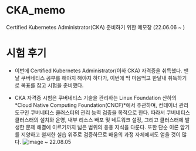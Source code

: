# CKA_memo

Certified Kubernetes Administrator(CKA) 준비하기 위한 메모장 (22.06.06 ~ )


# 시험 후기
- 이번에 Certified Kubernetes Administrator(이하 CKA) 자격증을 취득했다. 맨날 쿠버네티스 공부를 해야지 해야지 하다가, 이번에 딱 마음먹고 한달내 취득하기로 목표를 잡고 시험을 준비했다. 

- CKA 자격증 시험은 쿠버네티스 기술을 관리하는 Linux Foundation 산하의 *Cloud Native Computing Foundation(CNCF)*에서 주관하며, 컨테이너 관리 도구인 쿠버네티스 클러스터의 관리 능력 검증을 목적으로 한다. 따라서 쿠버네티스 클러스터의 설치와 운영, 내부 리소스 배포 및 네트워크 설정, 그리고 클러스터에 발생한 문제 해결에 이르기까지 넓은 범위의 응용 지식을 다룬다. 또한 단순 이론 암기를 지양하고 철저한 실습 위주로 검증하므로 배움의 과정 자체에서도 얻을 것이 많다.
![image](https://user-images.githubusercontent.com/70564639/183235050-37ef474a-bd1e-472f-8baf-a0e6172cebcd.png)
~ 22.08.05


